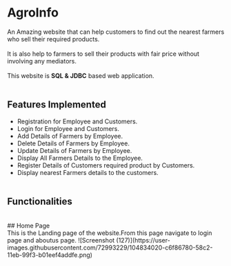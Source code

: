 # AgroInfo

 An Amazing website that can help customers to find out the nearest farmers who sell their required products.<br><br>It is also help to farmers to sell their products with fair price without involving any mediators.
<br><br>This website is **SQL & JDBC** based web application.<br><br>
## Features Implemented
- Registration for Employee and Customers.
- Login for Employee and Customers.
- Add Details of Farmers by Employee.
- Delete Details of Farmers by Employee.
- Update Details of Farmers by Employee.
- Display All Farmers Details to the Employee.
- Register Details of Customers required product by Customers.
- Display nearest Farmers details to the customers.
<br><br>
## Functionalities
<br>
## Home Page
<br>This is the Landing page of the website.From this page navigate to login page and aboutus page.
![Screenshot (127)](https://user-images.githubusercontent.com/72993229/104834020-c6f86780-58c2-11eb-99f3-b01eef4addfe.png)


